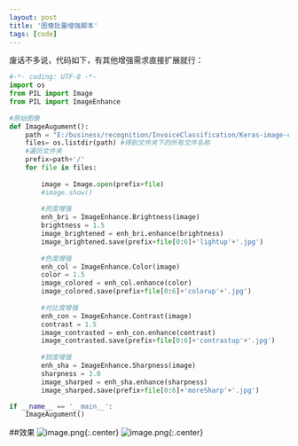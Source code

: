 ```yaml
---
layout: post
title: '图像批量增强脚本'
tags: [code]
---
```


废话不多说，代码如下，有其他增强需求直接扩展就行：
```python
#-*- coding: UTF-8 -*-   
import os
from PIL import Image
from PIL import ImageEnhance
 
#原始图像
def ImageAugument():
    path = "E:/business/recognition/InvoiceClassification/Keras-image-classifer-framework/traffic-sign-code/traffic-sign/traffic-sign/train/00003" #文件夹目录
    files= os.listdir(path) #得到文件夹下的所有文件名称
    #遍历文件夹
    prefix=path+'/'
    for file in files: 
        
        image = Image.open(prefix+file)
        #image.show()
         
        #亮度增强
        enh_bri = ImageEnhance.Brightness(image)
        brightness = 1.5
        image_brightened = enh_bri.enhance(brightness)
        image_brightened.save(prefix+file[0:6]+'lightup'+'.jpg')
         
        #色度增强
        enh_col = ImageEnhance.Color(image)
        color = 1.5
        image_colored = enh_col.enhance(color)
        image_colored.save(prefix+file[0:6]+'colorup'+'.jpg')
         
        #对比度增强
        enh_con = ImageEnhance.Contrast(image)
        contrast = 1.5
        image_contrasted = enh_con.enhance(contrast)
        image_contrasted.save(prefix+file[0:6]+'contrastup'+'.jpg')
         
        #锐度增强
        enh_sha = ImageEnhance.Sharpness(image)
        sharpness = 3.0
        image_sharped = enh_sha.enhance(sharpness)
        image_sharped.save(prefix+file[0:6]+'moreSharp'+'.jpg')

if __name__ == '__main__':
    ImageAugument()
```
##效果
![image.png](https://upload-images.jianshu.io/upload_images/10780978-3f2679db1e2b6794.png?imageMogr2/auto-orient/strip%7CimageView2/2/w/1240){:.center}
![image.png](https://upload-images.jianshu.io/upload_images/10780978-45c85b1c3354c590.png?imageMogr2/auto-orient/strip%7CimageView2/2/w/1240){:.center}